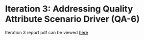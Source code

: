 # Iteration 3: Addressing Quality Attribute Scenario Driver (QA-6)

Iteration 3 report pdf can be viewed [here]()
